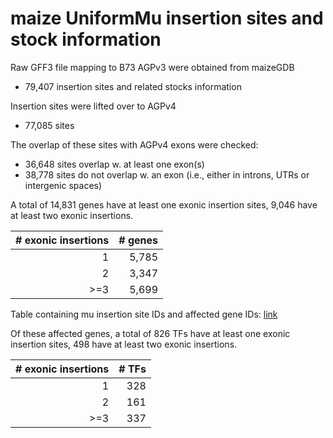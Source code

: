 # maize UniformMu insertion sites and stock information

Raw GFF3 file mapping to B73 AGPv3 were obtained from maizeGDB
  - 79,407 insertion sites and related stocks information

Insertion sites were lifted over to AGPv4
  - 77,085 sites

The overlap of these sites with AGPv4 exons were checked:
  - 36,648 sites overlap w. at least one exon(s)
  - 38,778 sites do not overlap w. an exon (i.e., either in introns, UTRs or intergenic spaces)

A total of 14,831 genes have at least one exonic insertion sites, 9,046 have at least two exonic insertions.

| # exonic insertions | # genes |
|----------:|-------------:|
| 1 |  5,785 |
| 2 |  3,347 |
| >=3 | 5,699 |

Table containing mu insertion site IDs and affected gene IDs: [link](15.uniformmu.exon.tsv)

Of these affected genes, a total of 826 TFs have at least one exonic insertion sites, 498 have at least two exonic insertions.

| # exonic insertions | # TFs |
|----------:|-------------:|
| 1 |  328 |
| 2 |  161 |
| >=3 | 337 |